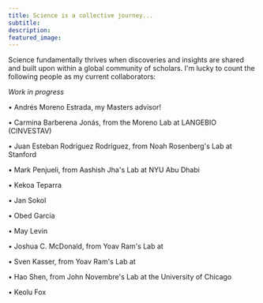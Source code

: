 ```yaml
---
title: Science is a collective journey...
subtitle: 
description:
featured_image:
---
```


Science fundamentally thrives when discoveries and insights are shared and built upon within a global community of scholars. I'm lucky to count the following people as my current collaborators:

<i>Work in progress</i>

<p><span>&#8226;</span> Andrés Moreno Estrada, my Masters advisor!</p>
<p><span>&#8226;</span> Carmina Barberena Jonás, from the Moreno Lab at LANGEBIO (CINVESTAV)</p>
<p><span>&#8226;</span> Juan Esteban Rodríguez Rodríguez, from Noah Rosenberg's Lab at Stanford</p>
<p><span>&#8226;</span> Mark Penjueli, from Aashish Jha's Lab at NYU Abu Dhabi</p>
<p><span>&#8226;</span> Kekoa Teparra</p>
<p><span>&#8226;</span> Jan Sokol</p>
<p><span>&#8226;</span> Obed García</p>
<p><span>&#8226;</span> May Levin</p>
<p><span>&#8226;</span> Joshua C. McDonald, from Yoav Ram's Lab at </p>
<p><span>&#8226;</span> Sven Kasser, from Yoav Ram's Lab at </p>
<p><span>&#8226;</span> Hao Shen, from John Novembre's Lab at the University of Chicago</p>
<p><span>&#8226;</span> Keolu Fox</p>
